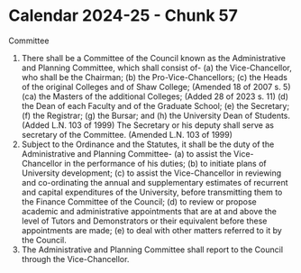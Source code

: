 # Calendar 2024-25 - Chunk 57

<!-- Chunk tokens: 324, Enriched tokens: 325 -->

Committee
1. There shall be a Committee of the Council known as the Administrative and Planning Committee, which shall consist of-
(a) the Vice-Chancellor, who shall be the Chairman;
(b) the Pro-Vice-Chancellors;
(c) the Heads of the original Colleges and of Shaw College; (Amended 18 of 2007 s. 5)
(ca) the Masters of the additional Colleges; (Added 28 of 2023 s. 11)
(d) the Dean of each Faculty and of the Graduate School;
(e) the Secretary;
(f) the Registrar;
(g) the Bursar; and
(h) the University Dean of Students. (Added L.N. 103 of 1999)
The Secretary or his deputy shall serve as secretary of the Committee. (Amended L.N. 103 of 1999)
2. Subject to the Ordinance and the Statutes, it shall be the duty of the Administrative and Planning Committee-
(a) to assist the Vice-Chancellor in the performance of his duties;
(b) to initiate plans of University development;
(c) to assist the Vice-Chancellor in reviewing and co-ordinating the annual and supplementary estimates of recurrent and capital expenditures of the University, before transmitting them to the Finance Committee of the Council;
(d) to review or propose academic and administrative appointments that are at and above the level of Tutors and Demonstrators or their equivalent before these appointments are made;
(e) to deal with other matters referred to it by the Council.
3. The Administrative and Planning Committee shall report to the Council through the Vice-Chancellor.